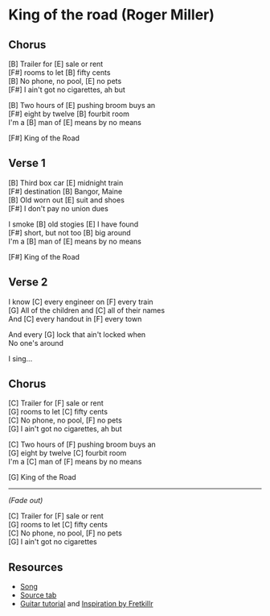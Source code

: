 # King of the road (Roger Miller)
 
## Chorus

[B] Trailer for [E] sale or rent  
[F#] rooms to let [B] fifty cents  
[B] No phone, no pool, [E] no pets  
[F#] I ain't got no cigarettes, ah but

[B] Two hours of [E] pushing broom buys an  
[F#] eight by twelve [B] fourbit room  
I'm a [B] man of [E] means by no means

[F#] King of the Road
 
## Verse 1

[B] Third box car [E] midnight train  
[F#] destination [B] Bangor, Maine  
[B] Old worn out [E] suit and shoes  
[F#] I don't pay no union dues

I smoke [B] old stogies [E] I have found  
[F#] short, but not too [B] big around  
I'm a [B] man of [E] means by no means

[F#] King of the Road

## Verse 2

I know [C] every engineer on [F] every train  
[G] All of the children and [C] all of their names  
And [C] every handout in [F] every town

And every [G] lock that ain't locked when  
No one's around

I sing...

## Chorus

[C] Trailer for [F] sale or rent  
[G] rooms to let [C] fifty cents  
[C] No phone, no pool, [F] no pets  
[G] I ain't got no cigarettes, ah but

[C] Two hours of [F] pushing broom buys an  
[G] eight by twelve [C] fourbit room  
I'm a [C] man of [F] means by no means

[G] King of the Road

---

_(Fade out)_

[C] Trailer for [F] sale or rent  
[G] rooms to let [C] fifty cents  
[C] No phone, no pool, [F] no pets  
[G] I ain't got no cigarettes

## Resources

- [Song](https://www.youtube.com/watch?v=oHtoayjVLAY)
- [Source tab](https://tabs.ultimate-guitar.com/tab/roger-miller/king-of-the-road-chords-76462)
- [Guitar tutorial](https://www.youtube.com/watch?v=tWNBt4imVWE) and [Inspiration by Fretkillr](https://www.youtube.com/watch?v=2CYWdpVVtB8)

